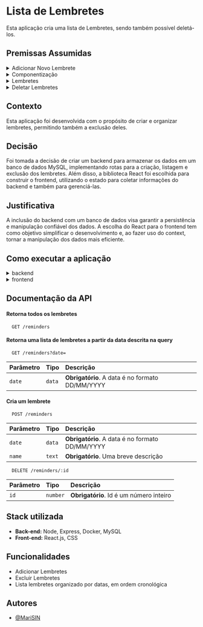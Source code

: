 
# Lista de Lembretes
Esta aplicação cria uma lista de Lembretes, sendo também possível deletá-los.

## Premissas Assumidas

<details>
  <summary>Adicionar Novo Lembrete</summary>

  1. **Deve ser possível adicionar um novo lembrete:**
     - **Rota POST /reminders:**
       - Salvará os lembretes no Banco de Dados.
       - Validação dos dados e tratamento de erro caso ocorram dados inválidos ou erro no servidor.
     - **Validação de Dados:**
       - O usuário deve fornecer um nome para o lembrete.
       - O usuário deve fornecer uma data válida para o lembrete.
       - A data informada para o lembrete deve estar no futuro.
       - Status HTTP 400 será retornado para dados inválidos.
       - Se o status for 400, um alerta será exibido com os erros do cliente.
     - **Inputs Nome e Data:**
       - O estado será utilizado para salvar o que foi descrito nos inputs.
       - Função onChange será utilizada para atualizar o estado em tempo real.
     - **Botão CRIAR:**
       - Verificará os valores do estado antes de enviar para a rota POST.
       - Enviará os dados para a rota POST /reminders e criará o lembrete.
</details>

<details>
  <summary>Componentização</summary>
  
  2. **Componentização para separar responsabilidades:**
      - `<InputsReminder />` para a lógica de salvamento dos dados dos inputs no estado.
      - `<ButtonPostReminder />` para a lógica do botão que fará o POST na rota /reminders, utilizando o estado salvo com as informações dos inputs.
      - `<ListAllReminders />` para a lógica de listagem das tarefas e também exclusão das mesmas.
</details>


<details><summary>Lembretes</summary>
  
   3. **Exibição de Lembretes:**
      - **Rota GET /reminders:**
        - Lista todos os lembretes criados.
        - A lista de lembretes será salva no estado e exibida abaixo da descrição "Lista de Lembretes".
      - **Lembretes exibidos por data:**
        - Ao adicionar um novo lembrete, se a data já existir, o lembrete será exibido dentro da lista de lembretes referente a esse dia.
        - A função "groupRemindersByDate" receberá uma matriz de lembretes, formatará suas datas e as agrupará em um objeto com as datas como chaves e os lembretes correspondentes como valores.
      - **Lembretes organizados em ordem cronológica:**
        - Quando o lembrete é criado ele será salvo no estado e já organizado em ordem cronológica, com a função sort.
    
</details>

<details><summary>Deletar Lembretes</summary>
  
   4. **Deletar Lembretes:**
       - Deve ser possível excluir um lembrete previamente adicionado.
       - **Rota DELETE /reminders/:id :**
         - Deletará um lembrete do banco de dados através do id.
         - Os estados que armazenam os lembretes criados também serão modificados, resultando na exclusão dos lembretes dos estados.
         - O id deve ser existente, se não for, retornará o status HTTP 404.
       - **Botão de deletar:**
         - O lembrete previamente criado será deletado através do id.
         - Aparecerá ao lado de cada lembrete criado.
         - Chamará a rota DELETE /reminders/:id e excluirá o lembrete do Banco de dados quando do estado (frontend).
         - Para cada data, o lembrete com o ID fornecido será filtrado na matriz de lembretes associados a essa data. Se a matriz resultante estiver vazia, a data será removida do objeto "updatedGroupedReminders" usando o operador "delete".
</details>

## Contexto
Esta aplicação foi desenvolvida com o propósito de criar e organizar lembretes, permitindo também a exclusão deles.

## Decisão
Foi tomada a decisão de criar um backend para armazenar os dados em um banco de dados MySQL, implementando rotas para a criação, listagem e exclusão dos lembretes. Além disso, a biblioteca React foi escolhida para construir o frontend, utilizando o estado para coletar informações do backend e também para gerenciá-las.

## Justificativa
A inclusão do backend com um banco de dados visa garantir a persistência e manipulação confiável dos dados. A escolha do React para o frontend tem como objetivo simplificar o desenvolvimento e, ao fazer uso do context, tornar a manipulação dos dados mais eficiente.

## Como executar a aplicação
  <details>
    <summary>
      backend
    </summary>

  ### Deve-se estar na pasta /app/backend.

1. Primeiramente deve-se instalar as dependências utilizando o terminal.
 ```js
 npm install
 ```
2.  Depois iniciar a aplicação.
  ```js
  npm start
  ```
* A aplicação irá rodar na porta http://localhost:3001
3. O próximo passo é necessário ter o docker instalado na máquina. Rodar no terminal o seguinte código:
```js
docker container run --name todolist -e MYSQL_ROOT_PASSWORD=listadeafazeres -d -p 3306:3306 mysql:8.0.29
```
* O código acima vai criar um container para fazer a ligação com o banco de dados MySQL.

4. Caso não tenha carregado ou queira reiniciar o banco de dados, executar o seguinte código:
 ```js
  npm run db:reset
  ```

</details>
  <details>
    <summary>
      frontend
    </summary>

  ### Deve-se estar na pasta /app/frontend/reminders.  
   
1. Primeiramente deve-se instalar as dependências utilizando o terminal.
 ```js
 npm install
 ```
2.  Depois iniciar a aplicação.
  ```js
  npm run dev
  ```
3. Executar testes.
  ```js
  npm test
  ```
</details>
 

## Documentação da API

#### Retorna todos os lembretes

```http
  GET /reminders
```

#### Retorna uma lista de lembretes a partir da data descrita na query

```http
  GET /reminders?date=
```

| Parâmetro   | Tipo       | Descrição                                   |
| :---------- | :--------- | :------------------------------------------ |
| `date`      | `data` | **Obrigatório**. A data é no formato DD/MM/YYYY |

#### Cria um lembrete

```http
  POST /reminders
```

| Parâmetro   | Tipo       | Descrição                                   |
| :---------- | :--------- | :------------------------------------------ |
| `date`      | `data` | **Obrigatório**. A data é no formato DD/MM/YYYY |
| `name`      | `text` | **Obrigatório**. Uma breve descrição |

```http
  DELETE /reminders/:id
```

| Parâmetro   | Tipo       | Descrição                                   |
| :---------- | :--------- | :------------------------------------------ |
| `id`      | `number` | **Obrigatório**. Id é um número inteiro |


## Stack utilizada

- **Back-end:** Node, Express, Docker, MySQL
- **Front-end:** React.js, CSS

## Funcionalidades

- Adicionar Lembretes
- Excluir Lembretes
- Lista lembretes organizado por datas, em ordem cronológica


## Autores

- [@MariSIN](https://github.com/MariSIN)


